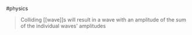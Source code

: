 #physics 

> Colliding [[wave]]s will result in a wave with an amplitude of the sum of the individual waves' amplitudes